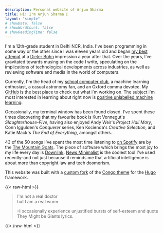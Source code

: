 ```yaml
---
description: Personal website of Arjun Sharma
title: Hi! I'm Arjun Sharma 👋
layout: "simple"
# showDate: false
# showWordCount: false
# showReadingTime: false
---
```


I'm a 12th-grade student in Delhi NCR, India. I've been programming in some way or the other since I was eleven years old and began [my best attempt](/blog) at a [Dieter Bohn](https://www.theverge.com/authors/dieter-bohn) impression a year after that. Over the years, I've gravitated towards musing on the code I write, speculating on the implications of technological developments across industries, as well as reviewing software and media in the world of computers.

Currently, I'm the head of my [school computer club](https://tsrsmegabyte.com), a machine learning enthusiast, a casual astronomy fan, and an Oxford comma devotee. My [GitHub](https://github.com/ArjunS07) is the best place to check out what I'm working on. The subject I'm most interested in learning about right now is [positive unlabelled machine learning](https://www.cs.uic.edu/~liub/NSF/PSC-IIS-0307239.html).

Occasionally, my terminal window has been found closed. I've spent these times discovering that my favourite book is Kurt Vonnegut's _Slaughterhouse-Five_, having also enjoyed Andy Weir's _Project Hail Mary_, Conn Iggulden's _Conquerer_ series, Ken Kocienda's _Creative Selection_, and Katie Mack's _The End of Everything_, amongst others.

43 of the 50 songs I've spent the most time listening to [on Spotify](https://open.spotify.com/user/312t5wi46n3yze3f6kuyjza4mspu?si=f765f49e744641fa) are by the [The Mountain Goats](https://www.mountain-goats.com). The piece of software which brings the most joy to my life every day is [Downlink](http://downlinkapp.com). [News Minimalist](https://www.newsminimalist.com) is the coolest tool I've used recently–and not just because it reminds me that artificial intelligence is about more than copyright law and tech doomerism.

This website was built with a [custom fork](https://github.com/ArjunS07/personal-website) of the [Congo theme](https://github.com/jpanther/congo) for the [Hugo](gohugo.io) framework.

{{< raw-html >}}
<blockquote>
  <p>I'm not a real doctor <br> but I am a real worm</p>
  <footer>–I occasionally experience unjustified bursts of self-esteem and quote <span style="font-style:normal">They Might be Giants</span> lyrics.</cite></footer>
</blockquote>
{{< /raw-html >}}
